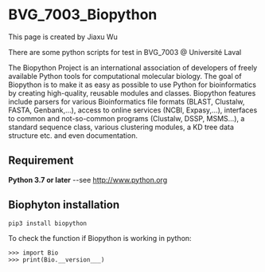 # BVG_7003_Biopython

This page is created by Jiaxu Wu

There are some python scripts for test in BVG_7003 @ Université Laval

The Biopython Project is an international association of developers of freely available Python tools for computational molecular biology.
The goal of Biopython is to make it as easy as possible to use Python for bioinformatics by creating high-quality, reusable modules and classes. Biopython features include parsers for various Bioinformatics file formats (BLAST, Clustalw, FASTA, Genbank,…), access to online services (NCBI, Expasy,…), interfaces to common and not-so-common programs (Clustalw, DSSP, MSMS…), a standard sequence class, various clustering modules, a KD tree data structure etc. and even documentation.

Requirement
-----------
**Python 3.7 or later** --see http://www.python.org 


Biophyton installation
----------

    pip3 install biopython
  
To check the function if Biopython is working in python:


    >>> import Bio
    >>> print(Bio.__version___)


